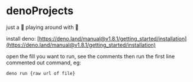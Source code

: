 # denoProjects
just a 🦖  playing around with 🦕

install deno: [https://deno.land/manual@v1.8.1/getting_started/installation](https://deno.land/manual@v1.8.1/getting_started/installation) 

open the fill you want to run, see the comments then run the first line commented out command, eg:

`deno run {raw url of file}`
